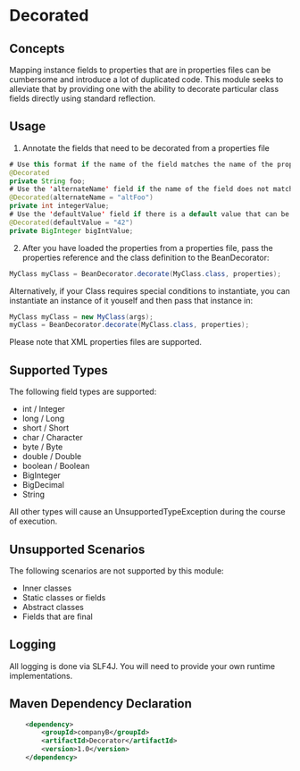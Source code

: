 # Decorated

## Concepts
Mapping instance fields to properties that are in properties files can be cumbersome and introduce a lot of duplicated code.
This module seeks to alleviate that by providing one with the ability to decorate particular class fields directly using standard reflection. 

## Usage
1.  Annotate the fields that need to be decorated from a properties file
```java
# Use this format if the name of the field matches the name of the property in the properties file
@Decorated
private String foo;
# Use the 'alternateName' field if the name of the field does not match the property in the properties file
@Decorated(alternateName = "altFoo")
private int integerValue;
# Use the 'defaultValue' field if there is a default value that can be used in the case of when no value can be found.
@Decorated(defaultValue = "42")
private BigInteger bigIntValue;
```
2.  After you have loaded the properties from a properties file, pass the properties reference and the class definition to the BeanDecorator:
``` java
MyClass myClass = BeanDecorator.decorate(MyClass.class, properties);
```
Alternatively, if your Class requires special conditions to instantiate, you can instantiate an instance of it youself and then pass that instance in:
```java
MyClass myClass = new MyClass(args);
myClass = BeanDecorator.decorate(MyClass.class, properties);
```
Please note that XML properties files are supported.

## Supported Types
The following field types are supported:
*   int / Integer
*   long / Long
*   short / Short
*   char / Character
*   byte / Byte
*   double / Double
*   boolean / Boolean
*   BigInteger
*   BigDecimal
*   String

All other types will cause an UnsupportedTypeException during the course of execution.

## Unsupported Scenarios
The following scenarios are not supported by this module:
*   Inner classes
*   Static classes or fields
*   Abstract classes
*   Fields that are final

## Logging
All logging is done via SLF4J. You will need to provide your own runtime implementations.

## Maven Dependency Declaration
```xml
    <dependency>
        <groupId>companyB</groupId>
        <artifactId>Decorator</artifactId>
        <version>1.0</version>
    </dependency>
```